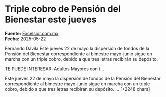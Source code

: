 # Triple cobro de Pensión del Bienestar este jueves

**Fuente:** [Excelsior.com.mx](https://www.excelsior.com.mx/nacional/triple-cobro-de-pension-del-bienestar-este-jueves/1717325)  
**Fecha:** 2025-05-22

Fernando Dávila
Este jueves 22 de mayo la dispersión de fondos de la Pensión del Bienestar correspondiente al bimestre mayo-junio sigue en marcha con un triple cobro, debido a que tres letras recibirán su depósito.

TE PUEDE INTERESAR: Adultos Mayores con t…

Este jueves 22 de mayo la dispersión de fondos de la Pensión del Bienestar correspondiente al bimestre mayo-junio sigue en marcha con un triple cobro, debido a que tres letras recibirán su depósito.… [+2248 chars]
